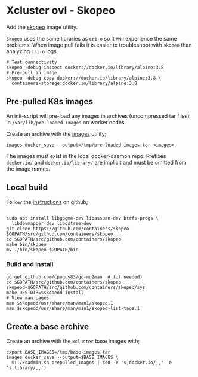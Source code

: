 # Xcluster ovl - Skopeo

Add the [skopeo](https://github.com/containers/skopeo) image utility.


`Skopeo` uses the same libraries as `cri-o` so it will experience the
same problems. When image pull fails it is easier to troubleshoot with
`skopeo` than analyzing `cri-o` logs.

```
# Test connectivity
skopeo -debug inspect docker://docker.io/library/alpine:3.8
# Pre-pull an image
skopeo -debug copy docker://docker.io/library/alpine:3.8 \
  containers-storage:docker.io/library/alpine:3.8
```

## Pre-pulled K8s images

An init-script will pre-load any images in archives (uncompressed tar
files) in `/var/lib/pre-loaded-images` on worker nodes.

Create an archive with the [images](../images/README.md) utility;

```
images docker_save --output=/tmp/pre-loaded-images.tar <images>
```

The images must exist in the local docker-daemon repo. Prefixes
`docker.io/` and `docker.io/library/` are implicit and must be omitted
from the image names.


## Local build

Follow the
[instructions](https://github.com/containers/skopeo#building-without-a-container) on github;

```

sudo apt install libgpgme-dev libassuan-dev btrfs-progs \
  libdevmapper-dev libostree-dev
git clone https://github.com/containers/skopeo $GOPATH/src/github.com/containers/skopeo
cd $GOPATH/src/github.com/containers/skopeo
make bin/skopeo
mv ./bin/skopeo $GOPATH/bin
```

### Build and install

```
go get github.com/cpuguy83/go-md2man  # (if needed)
cd $GOPATH/src/github.com/containers/skopeo
skopeod=$GOPATH/src/github.com/containers/skopeo/sys
make DESTDIR=$skopeod install
# View man pages
man $skopeod/usr/share/man/man1/skopeo.1
man $skopeod/usr/share/man/man1/skopeo-list-tags.1
```

## Create a base archive

Create an archive with the `xcluster` base images with;
```
export BASE_IMAGES=/tmp/base-images.tar
images docker_save --output=$BASE_IMAGES \
  $(./xcadmin.sh prepulled_images | sed -e 's,docker.io/,,' -e 's,library/,,')
```
